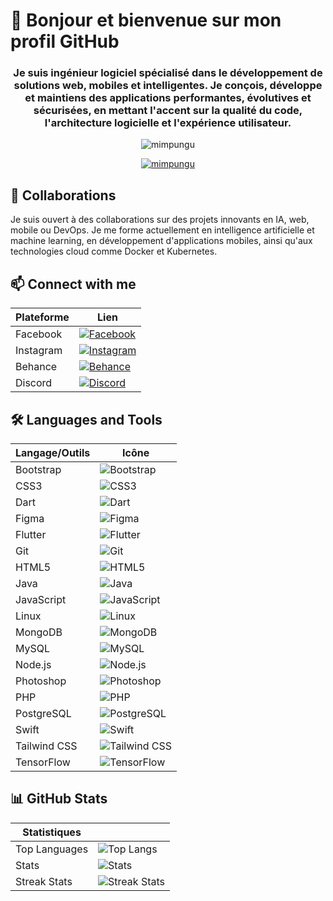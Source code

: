 # 👋 Bonjour et bienvenue sur mon profil GitHub

<h3 align="center">Je suis ingénieur logiciel spécialisé dans le développement de solutions web, mobiles et intelligentes. Je conçois, développe et maintiens des applications performantes, évolutives et sécurisées, en mettant l'accent sur la qualité du code, l'architecture logicielle et l'expérience utilisateur.</h3>

<p align="center">
  <img src="https://komarev.com/ghpvc/?username=mimpungu&label=Profile%20views&color=0e75b6&style=flat" alt="mimpungu" />
</p>

<p align="center">
  <a href="https://github.com/ryo-ma/github-profile-trophy">
    <img src="https://github-profile-trophy.vercel.app/?username=mimpungu" alt="mimpungu" />
  </a>
</p>

## 👯 Collaborations
Je suis ouvert à des collaborations sur des projets innovants en IA, web, mobile ou DevOps. Je me forme actuellement en intelligence artificielle et machine learning, en développement d'applications mobiles, ainsi qu'aux technologies cloud comme Docker et Kubernetes.

## 📫 Connect with me

| Plateforme | Lien |
|-----------|------|
| Facebook | [![Facebook](https://raw.githubusercontent.com/rahuldkjain/github-profile-readme-generator/master/src/images/icons/Social/facebook.svg)](https://fb.com/mimpungu) |
| Instagram | [![Instagram](https://raw.githubusercontent.com/rahuldkjain/github-profile-readme-generator/master/src/images/icons/Social/instagram.svg)](https://instagram.com/mimpungu) |
| Behance | [![Behance](https://raw.githubusercontent.com/rahuldkjain/github-profile-readme-generator/master/src/images/icons/Social/behance.svg)](https://www.behance.net/mimpungu) |
| Discord | [![Discord](https://raw.githubusercontent.com/rahuldkjain/github-profile-readme-generator/master/src/images/icons/Social/discord.svg)](https://discord.gg/mimpungu) |

## 🛠 Languages and Tools

| Langage/Outils | Icône |
|----------------|-------|
| Bootstrap | ![Bootstrap](https://raw.githubusercontent.com/devicons/devicon/master/icons/bootstrap/bootstrap-plain-wordmark.svg) |
| CSS3 | ![CSS3](https://raw.githubusercontent.com/devicons/devicon/master/icons/css3/css3-original-wordmark.svg) |
| Dart | ![Dart](https://www.vectorlogo.zone/logos/dartlang/dartlang-icon.svg) |
| Figma | ![Figma](https://www.vectorlogo.zone/logos/figma/figma-icon.svg) |
| Flutter | ![Flutter](https://www.vectorlogo.zone/logos/flutterio/flutterio-icon.svg) |
| Git | ![Git](https://www.vectorlogo.zone/logos/git-scm/git-scm-icon.svg) |
| HTML5 | ![HTML5](https://raw.githubusercontent.com/devicons/devicon/master/icons/html5/html5-original-wordmark.svg) |
| Java | ![Java](https://raw.githubusercontent.com/devicons/devicon/master/icons/java/java-original.svg) |
| JavaScript | ![JavaScript](https://raw.githubusercontent.com/devicons/devicon/master/icons/javascript/javascript-original.svg) |
| Linux | ![Linux](https://raw.githubusercontent.com/devicons/devicon/master/icons/linux/linux-original.svg) |
| MongoDB | ![MongoDB](https://raw.githubusercontent.com/devicons/devicon/master/icons/mongodb/mongodb-original-wordmark.svg) |
| MySQL | ![MySQL](https://raw.githubusercontent.com/devicons/devicon/master/icons/mysql/mysql-original-wordmark.svg) |
| Node.js | ![Node.js](https://raw.githubusercontent.com/devicons/devicon/master/icons/nodejs/nodejs-original-wordmark.svg) |
| Photoshop | ![Photoshop](https://raw.githubusercontent.com/devicons/devicon/master/icons/photoshop/photoshop-line.svg) |
| PHP | ![PHP](https://raw.githubusercontent.com/devicons/devicon/master/icons/php/php-original.svg) |
| PostgreSQL | ![PostgreSQL](https://raw.githubusercontent.com/devicons/devicon/master/icons/postgresql/postgresql-original-wordmark.svg) |
| Swift | ![Swift](https://raw.githubusercontent.com/devicons/devicon/master/icons/swift/swift-original.svg) |
| Tailwind CSS | ![Tailwind CSS](https://www.vectorlogo.zone/logos/tailwindcss/tailwindcss-icon.svg) |
| TensorFlow | ![TensorFlow](https://www.vectorlogo.zone/logos/tensorflow/tensorflow-icon.svg) |

## 📊 GitHub Stats

| Statistiques | |
|-------------|-|
| Top Languages | ![Top Langs](https://github-readme-stats.vercel.app/api/top-langs?username=mimpungu&show_icons=true&locale=en&layout=compact) |
| Stats | ![Stats](https://github-readme-stats.vercel.app/api?username=mimpungu&show_icons=true&locale=en) |
| Streak Stats | ![Streak Stats](https://github-readme-streak-stats.herokuapp.com/?user=mimpungu) |
